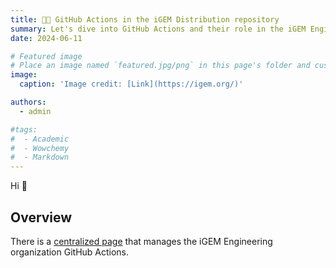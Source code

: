 ```yaml
---
title: 🧑‍💻️ GitHub Actions in the iGEM Distribution repository
summary: Let's dive into GitHub Actions and their role in the iGEM Engineering distribution repository
date: 2024-06-11

# Featured image
# Place an image named `featured.jpg/png` in this page's folder and customize its options here.
image:
  caption: 'Image credit: [Link](https://igem.org/)'

authors:
  - admin

#tags:
#  - Academic
#  - Wowchemy
#  - Markdown 
---
```


Hi 👋

## Overview

There is a [centralized page](https://github.com/iGEM-Engineering/iGEM-actions) that manages the iGEM Engineering organization GitHub Actions.














